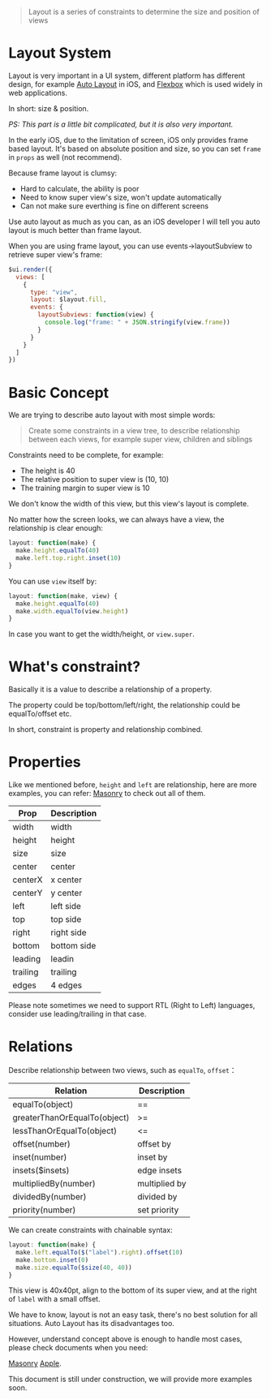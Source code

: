 > Layout is a series of constraints to determine the size and position of views

# Layout System

Layout is very important in a UI system, different platform has different design, for example [Auto Layout](https://developer.apple.com/library/content/documentation/UserExperience/Conceptual/AutolayoutPG/index.html) in iOS, and [Flexbox](https://developer.mozilla.org/en-US/docs/Web/CSS/CSS_Flexible_Box_Layout/Using_CSS_flexible_boxes) which is used widely in web applications.

In short: size & position.

*PS: This part is a little bit complicated, but it is also very important.*

In the early iOS, due to the limitation of screen, iOS only provides frame based layout. It's based on absolute position and size, so you can set `frame` in `props` as well (not recommend).

Because frame layout is clumsy:

- Hard to calculate, the ability is poor
- Need to know super view's size, won't update automatically
- Can not make sure everthing is fine on different screens

Use auto layout as much as you can, as an iOS developer I will tell you auto layout is much better than frame layout.

When you are using frame layout, you can use events->layoutSubview to retrieve super view's frame:

```js
$ui.render({
  views: [
    {
      type: "view",
      layout: $layout.fill,
      events: {
        layoutSubviews: function(view) {
          console.log("frame: " + JSON.stringify(view.frame))
        }
      }
    }
  ]
})
```

# Basic Concept

We are trying to describe auto layout with most simple words:

> Create some constraints in a view tree, to describe relationship between each views, for example super view, children and siblings

Constraints need to be complete, for example:

- The height is 40
- The relative position to super view is (10, 10)
- The training margin to super view is 10

We don't know the width of this view, but this view's layout is complete.

No matter how the screen looks, we can always have a view, the relationship is clear enough:

```js
layout: function(make) {
  make.height.equalTo(40)
  make.left.top.right.inset(10)
}
```

You can use `view` itself by:

```js
layout: function(make, view) {
  make.height.equalTo(40)
  make.width.equalTo(view.height)
}
```

In case you want to get the width/height, or `view.super`.

# What's constraint?

Basically it is a value to describe a relationship of a property.

The property could be top/bottom/left/right, the relationship could be equalTo/offset etc.

In short, constraint is property and relationship combined.

# Properties

Like we mentioned before, `height` and `left` are relationship, here are more examples, you can refer: [Masonry](https://github.com/SnapKit/Masonry) to check out all of them.

Prop | Description
---|---
width | width
height | height
size | size
center | center
centerX | x center
centerY | y center
left | left side
top | top side
right | right side
bottom | bottom side
leading | leadin
trailing | trailing
edges | 4 edges

Please note sometimes we need to support RTL (Right to Left) languages, consider use leading/trailing in that case.

# Relations

Describe relationship between two views, such as `equalTo`, `offset`：

Relation | Description
---|---
equalTo(object) | ==
greaterThanOrEqualTo(object) | >=
lessThanOrEqualTo(object) | <=
offset(number) | offset by
inset(number) | inset by
insets($insets) | edge insets
multipliedBy(number) | multiplied by
dividedBy(number) | divided by
priority(number) | set priority

We can create constraints with chainable syntax:

```js
layout: function(make) {
  make.left.equalTo($("label").right).offset(10)
  make.bottom.inset(0)
  make.size.equalTo($size(40, 40))
}
```

This view is 40x40pt, align to the bottom of its super view, and at the right of `label` with a small offset.

We have to know, layout is not an easy task, there's no best solution for all situations. Auto Layout has its disadvantages too.

However, understand concept above is enough to handle most cases, please check documents when you need:

[Masonry](https://github.com/SnapKit/Masonry) [Apple](https://developer.apple.com/library/content/documentation/UserExperience/Conceptual/AutolayoutPG/index.html).

This document is still under construction, we will provide more examples soon.
